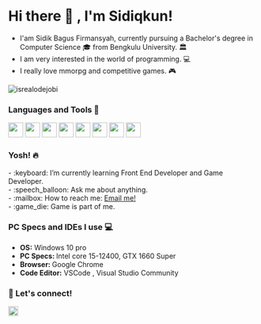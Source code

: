# <summary><strong>Hi there :wave: , I'm Sidiqkun!</strong></summary>
- I'am Sidik Bagus Firmansyah, currently pursuing a Bachelor's degree in Computer Science  🎓 from Bengkulu University. 🏛
- I am very interested in the world of programming. 💻
- I really love mmorpg and competitive games. 🎮
<p align="left"> <img src="https://komarev.com/ghpvc/?username=goonesmile&label=Profile%20views&color=0e75b6&style=flat" alt="isrealodejobi" />
</p>

### <summary><strong>Languages and Tools 💬</strong></summary>
<code><img height="30" src="https://img.icons8.com/color/48/000000/c-plus-plus-logo.png"/></code>
<code><img height="30" src="https://img.icons8.com/color/48/000000/html-5--v1.png"/></code>
<code><img height="30" src="https://img.icons8.com/color/48/000000/css3.png"/></code>
<code><img height="30" src="https://img.icons8.com/color/48/000000/visual-studio-code-2019.png"/></code>
<code><img height="30" src="https://img.icons8.com/color/48/000000/git.png"/></code>
<code><img height="30" src="https://img.icons8.com/fluent/48/000000/github.png"/></code>
<code><img height="30" src="https://img.icons8.com/fluent/48/000000/mysql-logo.png"/></code>
<code><img height="30" src="https://img.icons8.com/color/48/000000/ms-word.png"/></code>

### <summary><strong>Yosh! 🔥</strong></summary>
<p>
    - :keyboard: I’m currently learning Front End Developer and Game Developer. </br>
    - :speech_balloon: Ask me about anything.</br>
    - :mailbox: How to reach me: <a href="mailto:sidikbagus46@gmail.com">Email me!</a>  </br>
    - :game_die: Game is part of me.
<p>

### <summary><strong>PC Specs and IDEs I use 💻</strong></summary>
<ul>
    <li><b>OS:</b> Windows 10 pro  </li>
    <li><b>PC Specs: </b> Intel core 15-12400, GTX 1660 Super</li>
    <li><b>Browser: </b> Google Chrome </li>
    <li><b>Code Editor:</b>  VSCode , Visual Studio Community </li>
</ul>
 
### <summary><strong>🤝 Let's connect!</strong></summary>
<a href="https://www.instagram.com/sidik_bagus_f/">
  <img align="left" alt="Goo's Instagram" width="20px" src="https://simpleicons.now.sh/instagram/495f7e" />
</a>
